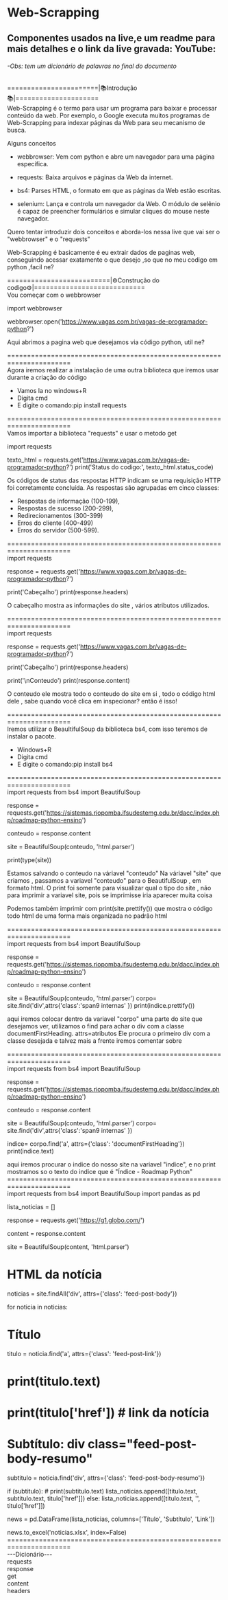 # Web-Scrapping
## Componentes usados na live,e um readme para mais detalhes e o link da live gravada: YouTube:
###### -Obs: tem um dicionário de palavras no final do documento

=======================|📚Introdução📚|=====================<br />
Web-Scrapping é o termo para usar um programa para baixar e processar conteúdo da web.
Por exemplo, o Google executa muitos programas de Web-Scrapping para indexar 
páginas da Web para seu mecanismo de busca.

Alguns conceitos 
* webbrowser: Vem com python e abre um navegador para uma página específica.

* requests: Baixa arquivos e páginas da Web da internet.

* bs4: Parses HTML, o formato em que as páginas da Web estão escritas.

* selenium: Lança e controla um navegador da Web. O módulo de selênio é capaz de preencher formulários e simular cliques do mouse neste navegador.

Quero tentar introduzir dois conceitos e aborda-los nessa live que vai ser o "webbrowser" e o "requests"

Web-Scrapping é basicamente é eu extrair dados de paginas web, conseguindo acessar exatamente o que desejo 
,so que no meu codigo em python ,facil ne?

==========================|⚙️Construção do codigo⚙️|============================<br />
Vou começar com o webbrowser

import webbrowser

webbrowser.open('https://www.vagas.com.br/vagas-de-programador-python?')

Aqui abrimos a pagina web que desejamos via código python, util ne? 

======================================================================<br />
Agora iremos realizar a instalação de uma outra biblioteca que iremos usar durante a criação do código
* Vamos la no windows+R 
* Digita cmd 
* E digite o comando:pip install requests

======================================================================<br />
Vamos importar a biblioteca "requests" e usar o metodo get

import requests

texto_html = requests.get('https://www.vagas.com.br/vagas-de-programador-python?')
print('Status do codigo:', texto_html.status_code)

Os códigos de status das respostas HTTP indicam se uma requisição HTTP foi corretamente concluída.
As respostas são agrupadas em cinco classes:

* Respostas de informação (100-199),
* Respostas de sucesso (200-299),
* Redirecionamentos (300-399)
* Erros do cliente (400-499)
* Erros do servidor (500-599).

======================================================================<br />
import requests

response = requests.get('https://www.vagas.com.br/vagas-de-programador-python?')

print('Cabeçalho')
print(response.headers)

O cabeçalho mostra as informações do site , vários atributos utilizados.

======================================================================<br />
import requests

response = requests.get('https://www.vagas.com.br/vagas-de-programador-python?')

print('Cabeçalho')
print(response.headers)

print('\nConteudo')
print(response.content)

O conteudo ele mostra todo o conteudo do site em si , todo o código html dele ,
sabe quando você clica em inspecionar? então é isso!

======================================================================<br />
Iremos utilizar o BeaultifulSoup da biblioteca bs4, com isso teremos de instalar 
o pacote.
* Windows+R 
* Digita cmd 
* E digite o comando:pip install bs4

======================================================================<br />
import requests
from bs4 import BeautifulSoup

response = requests.get('https://sistemas.riopomba.ifsudestemg.edu.br/dacc/index.php/roadmap-python-ensino')

conteudo = response.content

site = BeautifulSoup(conteudo, 'html.parser')

print(type(site))

Estamos salvando o conteudo na váriavel "conteudo" 
Na váriavel "site" que criamos , passamos a variavel "conteudo" para o BeautifulSoup , 
em formato html.
O print foi somente para visualizar qual o tipo do site , não para imprimir a variavel site,
pois se imprimisse iria aparecer muita coisa

Podemos também imprimir com 
print(site.prettify())
que mostra o código todo html de uma forma mais organizada no padrão html

======================================================================<br />
import requests
from bs4 import BeautifulSoup

response = requests.get('https://sistemas.riopomba.ifsudestemg.edu.br/dacc/index.php/roadmap-python-ensino')

conteudo = response.content

site = BeautifulSoup(conteudo, 'html.parser')
corpo= site.find('div',attrs{'class':'span9 internas' })
print(indice.prettify())

aqui iremos colocar dentro da variavel "corpo" uma parte do site que desejamos ver,
utilizamos o find para achar o div com a classe documentFirstHeading.
attrs=atributos
Ele procura o primeiro div com a classe desejada e talvez mais a frente iremos comentar sobre

======================================================================<br />
import requests
from bs4 import BeautifulSoup

response = requests.get('https://sistemas.riopomba.ifsudestemg.edu.br/dacc/index.php/roadmap-python-ensino')

conteudo = response.content

site = BeautifulSoup(conteudo, 'html.parser')
corpo= site.find('div',attrs{'class':'span9 internas' })

indice= corpo.find('a', attrs={'class': 'documentFirstHeading'})
print(indice.text)

aqui iremos procurar o indice do nosso site na variavel "indice", 
e no print mostramos so o texto do indice que é "Índice - Roadmap Python"
======================================================================<br />
import requests
from bs4 import BeautifulSoup
import pandas as pd

lista_noticias = []

response = requests.get('https://g1.globo.com/')

content = response.content

site = BeautifulSoup(content, 'html.parser')

# HTML da notícia
noticias = site.findAll('div', attrs={'class': 'feed-post-body'})

for noticia in noticias:
  # Título
  titulo = noticia.find('a', attrs={'class': 'feed-post-link'})

  # print(titulo.text)
  # print(titulo['href']) # link da notícia

  # Subtítulo: div class="feed-post-body-resumo"
  subtitulo = noticia.find('div', attrs={'class': 'feed-post-body-resumo'})

  if (subtitulo):
    # print(subtitulo.text)
    lista_noticias.append([titulo.text, subtitulo.text, titulo['href']])
  else:
    lista_noticias.append([titulo.text, '', titulo['href']])


news = pd.DataFrame(lista_noticias, columns=['Título', 'Subtítulo', 'Link'])

news.to_excel('noticias.xlsx', index=False)
======================================================================<br />
---Dicionário---<br />
requests<br />
response<br />
get<br />
content<br />
headers<br />
